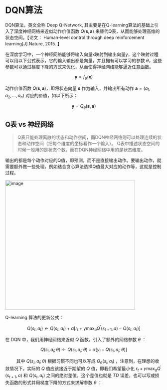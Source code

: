# DQN算法
DQN算法，英文全称 Deep Q-Network, 其主要是在Q-learning算法的基础上引入了深度神经网络来近似动作价值函数 $Q(\boldsymbol{s},\boldsymbol{a})$ 来替代Q表，从而能够处理高维的状态空间。【论文： Human-level control through deep reinforcement learning[J].Nature, 2015. 】

在深度学习中，一个神经网络能够将输入向量x映射到输出向量y，这个映射过程可以用以下公式表示，它的输入输出都是向量，并且拥有可以学习的参数 $\theta$，这些参数可以通过梯度下降的方式来优化，从而使得神经网络能够逼近任意函数。

$$
\boldsymbol{y} = f_{\theta}(\boldsymbol{x})
$$

动作价值函数 $Q(\boldsymbol{s},\boldsymbol{a})$，即将状态向量 $\boldsymbol{s}$ 作为输入，并输出所有动作 $\boldsymbol{a} = (a_1,a_2,...,a_n)$ 对应的价值，如以下所示：

$$
\boldsymbol{y} = Q_{\theta}(\boldsymbol{s},\boldsymbol{a})
$$

## Q表 vs 神经网络
> Q表只能处理离散的状态和动作空间，而DQN神经网络则可以处理连续的状态和动作空间（把每个维度的坐标看作一个输入）。
> Q表中描述状态空间的时候一般用的是状态个数，而在DQN神经网络中用的是状态维度。

输出的都是每个动作对应的Q值，即预测，而不是直接输出动作。要输出动作，就需要额外做一些处理，例如结合贪心算法选择Q值最大对应的动作等，这就是控制过程。

<img width="416" alt="image" src="https://github.com/superkong001/learning_in_datawhale/assets/37318654/584958fc-116d-4751-8e89-10b892fa460e">

 $\text{Q-learning}$ 算法的更新公式：

$$
Q(s_t,a_t) \leftarrow Q(s_t,a_t)+\alpha[r_t+\gamma\max_{a}Q^{\prime}(s_{t+1},a)-Q(s_t,a_t)]
$$

在 $\text{DQN}$ 中，我们用神经网络来近似 $Q$ 函数，引入了额外的网络参数 $\theta$ ：

$$
Q\left(s_{i}, a_{i} ; \theta\right) \leftarrow Q\left(s_{i}, a_{i} ; \theta\right)+\alpha[y_i-Q\left(s_{i}, a_{i} ; \theta\right)]
$$

$\qquad$ 其中 $Q\left(s_{i}, a_{i} ; \theta\right)$ 根据习惯不同也可以写成 $Q_{\theta}(s_{i}, a_{i})$ ，注意到，在理想的收敛情况下，实际的 $Q$ 值应该接近于期望的 $Q$ 值，即我们希望最小化 $r_t+\gamma\max_{a}Q^{\prime}(s_{t+1},a)$ 和 $Q(s_t,a_t)$ 之间的绝对差值。这个差值也就是 $TD$ 误差，也可以写成损失函数的形式并用梯度下降的方式来求解参数 $\theta$ ：





